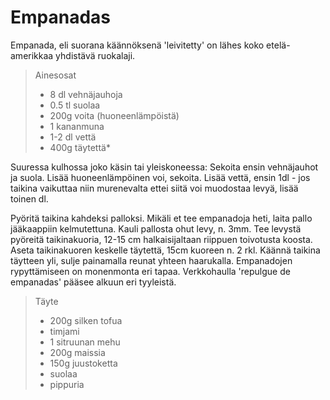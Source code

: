 # Empanadas
Empanada, eli suorana käännöksenä 'leivitetty' on lähes koko etelä-amerikkaa yhdistävä ruokalaji.

> Ainesosat
> - 8 dl vehnäjauhoja
> - 0.5 tl suolaa
> - 200g voita (huoneenlämpöistä)
> - 1 kananmuna
> - 1-2 dl vettä
> - 400g täytettä*

Suuressa kulhossa joko käsin tai yleiskoneessa:
Sekoita ensin vehnäjauhot ja suola.
Lisää huoneenlämpöinen voi, sekoita.
Lisää vettä, ensin 1dl - jos taikina vaikuttaa niin murenevalta ettei siitä voi muodostaa levyä, lisää toinen dl.

Pyöritä taikina kahdeksi palloksi. Mikäli et tee empanadoja heti, laita pallo jääkaappiin kelmutettuna. Kauli pallosta ohut levy, n. 3mm. Tee levystä pyöreitä taikinakuoria, 12-15 cm halkaisijaltaan riippuen toivotusta koosta. Aseta taikinakuoren keskelle täytettä, 15cm kuoreen n. 2 rkl. Käännä taikina täytteen yli, sulje painamalla reunat yhteen haarukalla. Empanadojen rypyttämiseen on monenmonta eri tapaa. Verkkohaulla 'repulgue de empanadas' pääsee alkuun eri tyyleistä.

> Täyte
> - 200g silken tofua
> - timjami
> - 1 sitruunan mehu
> - 200g maissia
> - 150g juustoketta
> - suolaa
> - pippuria